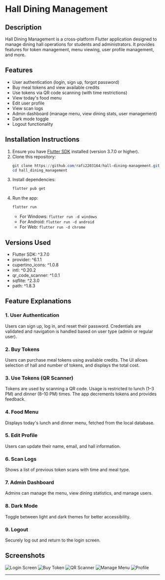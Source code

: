
# Hall Dining Management

## Description
Hall Dining Management is a cross-platform Flutter application designed to manage dining hall operations for students and administrators. It provides features for token management, menu viewing, user profile management, and more.

## Features
- User authentication (login, sign up, forgot password)
- Buy meal tokens and view available credits
- Use tokens via QR code scanning (with time restrictions)
- View today's food menu
- Edit user profile
- View scan logs
- Admin dashboard (manage menu, view dining stats, user management)
- Dark mode toggle
- Logout functionality

## Installation Instructions
1. Ensure you have [Flutter SDK](https://docs.flutter.dev/get-started/install) installed (version 3.7.0 or higher).
2. Clone this repository:
   ```powershell
   git clone https://github.com/rafi2203164/hall-dining-management.git
   cd hall_dining_management
   ```
3. Install dependencies:
   ```powershell
   flutter pub get
   ```
4. Run the app:
   ```powershell
   flutter run
   ```
   - For Windows: `flutter run -d windows`
   - For Android: `flutter run -d android`
   - For Web: `flutter run -d chrome`

## Versions Used
- Flutter SDK: ^3.7.0
- provider: ^6.1.1
- cupertino_icons: ^1.0.8
- intl: ^0.20.2
- qr_code_scanner: ^1.0.1
- sqflite: ^2.3.0
- path: ^1.8.3

## Feature Explanations

### 1. User Authentication
Users can sign up, log in, and reset their password. Credentials are validated and navigation is handled based on user type (admin or regular user).

### 2. Buy Tokens
Users can purchase meal tokens using available credits. The UI allows selection of hall and number of tokens, and displays the total cost.

### 3. Use Tokens (QR Scanner)
Tokens are used by scanning a QR code. Usage is restricted to lunch (1–3 PM) and dinner (8–10 PM) times. The app decrements tokens and provides feedback.

### 4. Food Menu
Displays today's lunch and dinner menu, fetched from the local database.

### 5. Edit Profile
Users can update their name, email, and hall information.

### 6. Scan Logs
Shows a list of previous token scans with time and meal type.

### 7. Admin Dashboard
Admins can manage the menu, view dining statistics, and manage users.

### 8. Dark Mode
Toggle between light and dark themes for better accessibility.

### 9. Logout
Securely log out and return to the login screen.

## Screenshots


![Login Screen](screenshots/login.png)
![Buy Token](screenshots/buy_token.png)
![QR Scanner](screenshots/qr_scanner.png)
![Manage Menu](screenshots/manage_menu.png)
![Profile](screenshots/profile.png)

---
